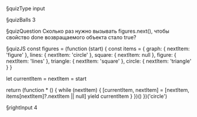 §quizType
input

§quizBalls
3


§quizQuestion
Сколько раз нужно вызывать figures.next(), чтобы свойство done возвращаемого объекта стало true?


§quizJS
const figures = (function (start) {
  const items = {
    graph: { nextItem: 'figure' },
    lines: { nextItem: 'circle' },
    square: { nextItem: null },
    figure: { nextItem: 'lines' },
    triangle: { nextItem: 'square' },
    circle: { nextItem: 'triangle' }
  }

  let currentItem = nextItem = start

  return (function * () {
    while (nextItem) {
      [currentItem, nextItem] = [nextItem, items[nextItem]?.nextItem || null]
      yield currentItem
    }
  })()
})('circle')



§rightInput
4
